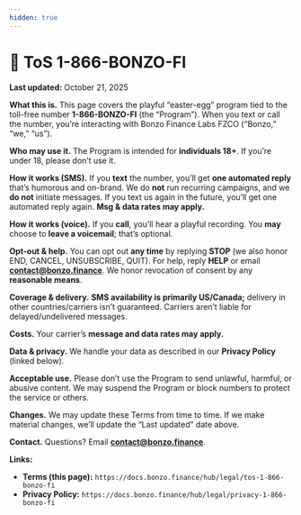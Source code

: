 ```yaml
---
hidden: true
---
```


# 📃 ToS 1-866-BONZO-FI

**Last updated:** October 21, 2025

**What this is.** This page covers the playful “easter-egg” program tied to the toll-free number **1-866-BONZO-FI** (the “Program”). When you text or call the number, you’re interacting with Bonzo Finance Labs FZCO (“Bonzo,” “we,” “us”).

**Who may use it.** The Program is intended for **individuals 18+**. If you’re under 18, please don’t use it.

**How it works (SMS).** If you **text** the number, you’ll get **one automated reply** that’s humorous and on-brand. We do **not** run recurring campaigns, and we **do not** initiate messages. If you text us again in the future, you’ll get one automated reply again. **Msg & data rates may apply.**

**How it works (voice).** If you **call**, you’ll hear a playful recording. You **may** choose to **leave a voicemail**; that’s optional.

**Opt-out & help.** You can opt out **any time** by replying **STOP** (we also honor END, CANCEL, UNSUBSCRIBE, QUIT). For help, reply **HELP** or email [**contact@bonzo.finance**](mailto:contact@bonzo.finance). We honor revocation of consent by any **reasonable means**.

**Coverage & delivery.** **SMS availability is primarily US/Canada;** delivery in other countries/carriers isn’t guaranteed. Carriers aren’t liable for delayed/undelivered messages.

**Costs.** Your carrier’s **message and data rates may apply.**

**Data & privacy.** We handle your data as described in our **Privacy Policy** (linked below).

**Acceptable use.** Please don’t use the Program to send unlawful, harmful, or abusive content. We may suspend the Program or block numbers to protect the service or others.

**Changes.** We may update these Terms from time to time. If we make material changes, we’ll update the “Last updated” date above.

**Contact.** Questions? Email [**contact@bonzo.finance**](mailto:contact@bonzo.finance).

**Links:**

* **Terms (this page):** `https://docs.bonzo.finance/hub/legal/tos-1-866-bonzo-fi`
* **Privacy Policy:** `https://docs.bonzo.finance/hub/legal/privacy-1-866-bonzo-fi`
